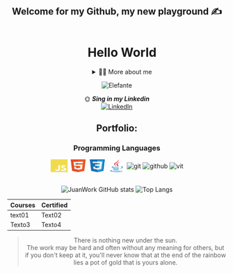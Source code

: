 <center><h2>Welcome for my Github, my new playground ✍️</h2>

<div id="user-content-toc">
  <ul align="center">
    <summary><h1 style="display: inline-block">Hello World</h1></summary>
   <details>
  <summary>👨‍💻 More about me</summary>

  - 💬 writer \
  - ⚡ writer \ 
</div>

   
![Elefante](https://github.com/user-attachments/assets/1e861d02-d8a6-4cba-99e9-164a360924f9)

 :sun_with_face: ___Sing in my Linkedin___<br/>
 [![LinkedIn](https://img.shields.io/badge/LinkedIn-0077B5?style=for-the-badge&logo=linkedin&logoColor=white)](https://www.linkedin.com/in/juan-instrutor-motorista/)
## Portfolio:

 <div style="flex-basis: 48%;">
    <h3>Programming Languages</h3>
    <img align="center" alt="Js" height="30" width="40" src="https://raw.githubusercontent.com/devicons/devicon/master/icons/javascript/javascript-plain.svg">
    <img align="center" alt="HTML" height="30" width="40" src="https://raw.githubusercontent.com/devicons/devicon/master/icons/html5/html5-original.svg">
    <img align="center" alt="CSS" height="30" width="40" src="https://raw.githubusercontent.com/devicons/devicon/master/icons/css3/css3-original.svg">
    <img align="center" alt="Java" height="30" width="40" src="https://raw.githubusercontent.com/devicons/devicon/master/icons/java/java-original.svg">
    <img align="center" alt="git" height="30" width="40" src="https://cdn.jsdelivr.net/gh/devicons/devicon/icons/git/git-original.svg">
    <img align="center" alt="github" height="30" width="40" src="https://cdn.jsdelivr.net/gh/devicons/devicon/icons/gihub/github-original.svg">
    <img align="center" alt="vit" height="30" width="40" src="https://cdn.jsdelivr.net/gh/devicons/devicon/icons/vim/vim-original.svg">
  </div><br/>
  

![JuanWork GitHub stats](https://github-readme-stats.vercel.app/api?username=JuanWork&theme=dark&show_icons=true)
![Top Langs](https://github-readme-stats.vercel.app/api/top-langs/?username=JuanWork&size_weight=0.5&count_weight=0.5&theme=dark&show_icons=true)

| Courses| Certified |
|-------------|-------------|
|    text01  |  Text02     |
|  Texto3     |  Texto4     |

>There is nothing new under the sun.<br/>
>The work may be hard and often without any meaning for others, but if you don't keep at it, you'll never know that at the end of the rainbow lies a pot of gold that is yours alone.



